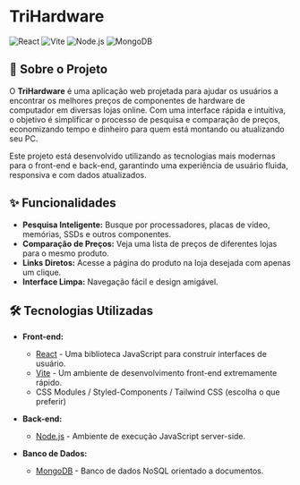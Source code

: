 # TriHardware

![React](https://img.shields.io/badge/React-20232A?style=for-the-badge&logo=react&logoColor=61DAFB)
![Vite](https://img.shields.io/badge/Vite-646CFF?style=for-the-badge&logo=vite&logoColor=white)
![Node.js](https://img.shields.io/badge/Node.js-339933?style=for-the-badge&logo=nodedotjs&logoColor=white)
![MongoDB](https://img.shields.io/badge/MongoDB-47A248?style=for-the-badge&logo=mongodb&logoColor=white)

## 📝 Sobre o Projeto

O **TriHardware** é uma aplicação web projetada para ajudar os usuários a encontrar os melhores preços de componentes de hardware de computador em diversas lojas online. Com uma interface rápida e intuitiva, o objetivo é simplificar o processo de pesquisa e comparação de preços, economizando tempo e dinheiro para quem está montando ou atualizando seu PC.

Este projeto está desenvolvido utilizando as tecnologias mais modernas para o front-end e back-end, garantindo uma experiência de usuário fluida, responsiva e com dados atualizados.

## ✨ Funcionalidades

- **Pesquisa Inteligente:** Busque por processadores, placas de vídeo, memórias, SSDs e outros componentes.
- **Comparação de Preços:** Veja uma lista de preços de diferentes lojas para o mesmo produto.
- **Links Diretos:** Acesse a página do produto na loja desejada com apenas um clique.
- **Interface Limpa:** Navegação fácil e design amigável.

## 🛠️ Tecnologias Utilizadas

-   **Front-end:**
    -   [React](https://reactjs.org/) - Uma biblioteca JavaScript para construir interfaces de usuário.
    -   [Vite](https://vitejs.dev/) - Um ambiente de desenvolvimento front-end extremamente rápido.
    -   CSS Modules / Styled-Components / Tailwind CSS (escolha o que preferir)

-   **Back-end:**
    -   [Node.js](https://nodejs.org/) - Ambiente de execução JavaScript server-side.

-   **Banco de Dados:**
    -   [MongoDB](https://www.mongodb.com/) - Banco de dados NoSQL orientado a documentos.
